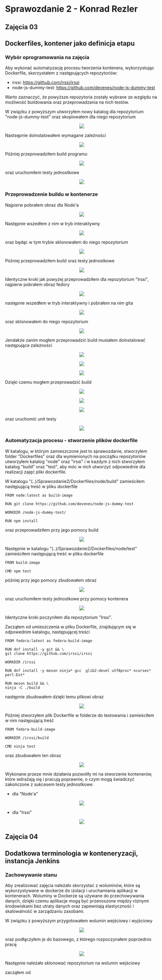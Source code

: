 # Sprawozdanie 2 - Konrad Rezler
## Zajęcia 03
## Dockerfiles, kontener jako definicja etapu
### Wybór oprogramowania na zajęcia
Aby wykonać automatyzację procesu tworzenia kontenera, wykorzystując Dockerfile, skorzystałem z następujących repozytoriów:
- irssi: https://github.com/irssi/irssi
- node-js-dummy-test: https://github.com/devenes/node-js-dummy-test

Warto zaznaczyć, że powyższe repozytoria zostały wybrane ze względu na możliwość buildowania oraz przeprowadzania na nich testów.

W związku z powyższym utworzyłem nowy katalog dla repozytorium "node-js-dummy-test" oraz skopiowałem dla niego repozytorium 
<p align="center">
 <img src="https://github.com/InzynieriaOprogramowaniaAGH/MDO2024_INO/blob/KR409837/ITE/GCL4/KR409837/Sprawozdanie2/Lab3/1. klonowanie repo.png">
</p>

Nastsępnie doinstalowałem wymagane zależności
<p align="center">
 <img src="https://github.com/InzynieriaOprogramowaniaAGH/MDO2024_INO/blob/KR409837/ITE/GCL4/KR409837/Sprawozdanie2/Lab3/2. doinstaluj wymagane zaleznosci.png">
</p>

Później przeprowadziłem build programu
<p align="center">
 <img src="https://github.com/InzynieriaOprogramowaniaAGH/MDO2024_INO/blob/KR409837/ITE/GCL4/KR409837/Sprawozdanie2/Lab3/3.1. instalacja zaleznosci.png">
</p>

oraz uruchomiłem testy jednostkowe
<p align="center">
 <img src="https://github.com/InzynieriaOprogramowaniaAGH/MDO2024_INO/blob/KR409837/ITE/GCL4/KR409837/Sprawozdanie2/Lab3/3.1.1 testy jednostkowe.png">
</p>

### Przeprowadzenie buildu w kontenerze

Najpierw pobrałem obraz dla Node'a
<p align="center">
 <img src="https://github.com/InzynieriaOprogramowaniaAGH/MDO2024_INO/blob/KR409837/ITE/GCL4/KR409837/Sprawozdanie2/Lab3/4. pobranie obrazu node'a.png">
</p>

Następnie wszedłem z nim w tryb interaktywny
<p align="center">
 <img src="https://github.com/InzynieriaOprogramowaniaAGH/MDO2024_INO/blob/KR409837/ITE/GCL4/KR409837/Sprawozdanie2/Lab3/5. przejscie w tryb interaktywny.png">
</p>

oraz będąc w tym trybie sklonowałem do niego repozytorium
<p align="center">
 <img src="https://github.com/InzynieriaOprogramowaniaAGH/MDO2024_INO/blob/KR409837/ITE/GCL4/KR409837/Sprawozdanie2/Lab3/6. klonowanie repozytorium do kontenera w trybie interaktywny.png">

 Później przeprowadziłem build oraz testy jednostkowe
<p align="center">
 <img src="https://github.com/InzynieriaOprogramowaniaAGH/MDO2024_INO/blob/KR409837/ITE/GCL4/KR409837/Sprawozdanie2/Lab3/7. isntalacje zaleznosci i testy jednostkowe.png">
</p>

Identyczne kroki jak powyżej przeprowadziłem dla repozytorium "Irssi", najpierw pobrałem obraz fedory
<p align="center">
 <img src="https://github.com/InzynieriaOprogramowaniaAGH/MDO2024_INO/blob/KR409837/ITE/GCL4/KR409837/Sprawozdanie2/Lab3/8. pobranie obrazu fedora.png">
</p>

następnie wszedłem w tryb interaktywny i pobrałem na nim gita
<p align="center">
 <img src="https://github.com/InzynieriaOprogramowaniaAGH/MDO2024_INO/blob/KR409837/ITE/GCL4/KR409837/Sprawozdanie2/Lab3/9. uruchomienie kontenera w trybie interaktywnym i pobranie gita.png">
</p>

oraz sklonowałem do niego repozytorium 
 
<p align="center">
 <img src="https://github.com/InzynieriaOprogramowaniaAGH/MDO2024_INO/blob/KR409837/ITE/GCL4/KR409837/Sprawozdanie2/Lab3/10. pobranie gita i pobranie zaleznosci.png">
</p>

Jendakże zanim mogłem przeprowadzić build musiałem doinstalować następujące zależności
<p align="center">
 <img src="https://github.com/InzynieriaOprogramowaniaAGH/MDO2024_INO/blob/KR409837/ITE/GCL4/KR409837/Sprawozdanie2/Lab3/11. kolejne pobranie zaleznosci.png">
</p>
<p align="center">
 <img src="https://github.com/InzynieriaOprogramowaniaAGH/MDO2024_INO/blob/KR409837/ITE/GCL4/KR409837/Sprawozdanie2/Lab3/12. kolejne zaleznosci.png">
</p>
<p align="center">
 <img src="https://github.com/InzynieriaOprogramowaniaAGH/MDO2024_INO/blob/KR409837/ITE/GCL4/KR409837/Sprawozdanie2/Lab3/13. jeszcze kolejne zaleznosci.png">
</p>

Dzięki czemu mogłem przeprowadzić build
<p align="center">
 <img src="https://github.com/InzynieriaOprogramowaniaAGH/MDO2024_INO/blob/KR409837/ITE/GCL4/KR409837/Sprawozdanie2/Lab3/14. build programu.png">
</p>
<p align="center">
 <img src="https://github.com/InzynieriaOprogramowaniaAGH/MDO2024_INO/blob/KR409837/ITE/GCL4/KR409837/Sprawozdanie2/Lab3/15. message do builda.png">
</p>
<p align="center">
 <img src="https://github.com/InzynieriaOprogramowaniaAGH/MDO2024_INO/blob/KR409837/ITE/GCL4/KR409837/Sprawozdanie2/Lab3/16. build ciag dalszy.png">
</p>

oraz uruchomić unit testy
<p align="center">
 <img src="https://github.com/InzynieriaOprogramowaniaAGH/MDO2024_INO/blob/KR409837/ITE/GCL4/KR409837/Sprawozdanie2/Lab3/17. unit testy.png">
</p>

### Automatyzacja procesu - stworzenie plików dockerfile

W katalogu, w którym zamieszczone jest to sprawozdanie, stworzyłem folder "Dockerfiles" oraz dla wymienionych na początku repozytoriów utworzyłem katalog "node" oraz "irssi" i w kazdym z nich stworzyłem katalog "build" oraz "test", aby móc w nich utworzyć odpowiednie dla realizacji zajęć pliki dockerfile.

W katalogu "(..)/Sprawozdanie2/Dockerfiles/node/build" zamieściłem następującą treść w pliku dockerfile
```
FROM node:latest as build-image

RUN git clone https://github.com/devenes/node-js-dummy-test

WORKDIR /node-js-dummy-test/ 

RUN npm install 
```

oraz przeprowadziłem przy jego pomocy build
<p align="center">
 <img src="https://github.com/InzynieriaOprogramowaniaAGH/MDO2024_INO/blob/KR409837/ITE/GCL4/KR409837/Sprawozdanie2/Lab3/18. tworzenie obrazu z dockerfila.png">
</p>

Następnie w katalogu "(..)/Sprawozdanie2/Dockerfiles/node/test" zamieściłem następującą treść w pliku dockerfile
```
FROM build-image 

CMD npm test
```

później przy jego pomocy zbudowałem obraz
<p align="center">
 <img src="https://github.com/InzynieriaOprogramowaniaAGH/MDO2024_INO/blob/KR409837/ITE/GCL4/KR409837/Sprawozdanie2/Lab3/20. budowa obrazu.png">
</p>

oraz uruchomiłem testy jednostkowe przy pomocy kontenera
<p align="center">
 <img src="https://github.com/InzynieriaOprogramowaniaAGH/MDO2024_INO/blob/KR409837/ITE/GCL4/KR409837/Sprawozdanie2/Lab3/21. uruchomienie kontenera.png">
</p>

Identyczne kroki poczyniłem dla repozytorium "Irssi".

Zacząłem od umieszczenia w pliku Dockerfile, znajdującym się w odpowednim katalogu, następującej treści
```
FROM fedora:latest as fedora-build-image

RUN dnf install -y git && \
git clone https://github.com/irssi/irssi

WORKDIR /irssi 

RUN dnf install -y meson ninja* gcc  glib2-devel utf8proc* ncurses* perl-Ext*

RUN meson build && \
ninja -C ./build
```

następnie zbudowałem dzięki temu plikowi obraz
<p align="center">
 <img src="https://github.com/InzynieriaOprogramowaniaAGH/MDO2024_INO/blob/KR409837/ITE/GCL4/KR409837/Sprawozdanie2/Lab3/22. Zbudowanie obraz.png">
</p>

Później stworzyłem plik Dockerfile w folderze do testowania i zamieściłem w nim następującą treść
```
FROM fedora-build-image

WORKDIR /irssi/build

CMD ninja test
```

oraz zbudowałem ten obraz
<p align="center">
 <img src="https://github.com/InzynieriaOprogramowaniaAGH/MDO2024_INO/blob/KR409837/ITE/GCL4/KR409837/Sprawozdanie2/Lab3/23. budowa obrazu do testowania.png">
</p>

Wykonane przeze mnie działania pozwoliły mi na stworzenie kontenerów, które wdrażają się i pracują poprawnie, o czym mogą świadczyć zakończone z sukcesem testy jednostkowe:
- dla "Node'a"
<p align="center">
 <img src="https://github.com/InzynieriaOprogramowaniaAGH/MDO2024_INO/blob/KR409837/ITE/GCL4/KR409837/Sprawozdanie2/Lab3/24. wykaz ze wdraza i pracuje.png">
</p>

- dla "Irssi"
<p align="center">
 <img src="https://github.com/InzynieriaOprogramowaniaAGH/MDO2024_INO/blob/KR409837/ITE/GCL4/KR409837/Sprawozdanie2/Lab3/25. wykaz ze wdraza i pracuje.png">
</p>

## Zajęcia 04
## Dodatkowa terminologia w konteneryzacji, instancja Jenkins
### Zachowywanie stanu

Aby zrealizować zajęcia należało skorzystać z woluminów, które są wykorzystywane w dockerze do izolacji i uruchamiania aplikacji w kontenerach. Woluminy w Dockerze są używane do przechowywania danych, dzięki czemu aplikacje mogą być przenoszone między różnymi środowiskami bez utraty danych oraz zapewniają elastyczność i skalowalność w zarządzaniu zasobami.

W związku z powyższym przygotowałem wolumin wejściowy i wyjściowy
<p align="center">
 <img src="https://github.com/InzynieriaOprogramowaniaAGH/MDO2024_INO/blob/KR409837/ITE/GCL4/KR409837/Sprawozdanie2/Lab4/1. Tworzenie woluminów.png">
</p>

oraz podłączyłem je do bazowego, z którego rozpoczynałem poprzednio pracę 
<p align="center">
 <img src="https://github.com/InzynieriaOprogramowaniaAGH/MDO2024_INO/blob/KR409837/ITE/GCL4/KR409837/Sprawozdanie2/Lab4/2. podłącz je do kontenera bazowego, z którego rozpoczynano poprzednio pracę.png">
</p>

Następnie należało sklonować repozytorium na wolumin wejściowy

zacząłem od
